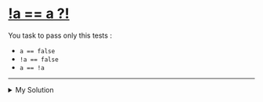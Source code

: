 # [!a == a ?!](https://www.codewars.com/kata/59f9796cffe75f9299000025)

You task to pass only this tests :

- `a == false`
- `!a == false`
- `a == !a`

---

<details><summary>My Solution</summary>

```js
const a = '0'
```

</details>
